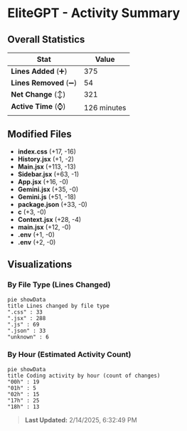 # EliteGPT - Activity Summary 

## Overall Statistics

| Stat                   | Value                                                             |
| ---------------------- | ----------------------------------------------------------------- |
| **Lines Added** (➕)   | 375                                          |
| **Lines Removed** (➖) | 54                                        |
| **Net Change** (↕)    | 321                |
| **Active Time** (⌚)   | 126 minutes |


## Modified Files
- **index.css** (+17, -16)
- **History.jsx** (+1, -2)
- **Main.jsx** (+113, -13)
- **Sidebar.jsx** (+63, -1)
- **App.jsx** (+16, -0)
- **Gemini.jsx** (+35, -0)
- **Gemini.js** (+51, -18)
- **package.json** (+33, -0)
- **c** (+3, -0)
- **Context.jsx** (+28, -4)
- **main.jsx** (+12, -0)
- **.env** (+1, -0)
- **.env** (+2, -0)

## Visualizations

### By File Type (Lines Changed)

```mermaid
pie showData
title Lines changed by file type
".css" : 33
".jsx" : 288
".js" : 69
".json" : 33
"unknown" : 6
```

### By Hour (Estimated Activity Count)

```mermaid
pie showData
title Coding activity by hour (count of changes)
"00h" : 19
"01h" : 5
"02h" : 15
"17h" : 25
"18h" : 13
```


> **Last Updated:** 2/14/2025, 6:32:49 PM